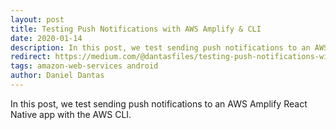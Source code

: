 ```yaml
---
layout: post
title: Testing Push Notifications with AWS Amplify & CLI
date: 2020-01-14
description: In this post, we test sending push notifications to an AWS Amplify React Native app with the AWS CLI.
redirect: https://medium.com/@dantasfiles/testing-push-notifications-with-aws-amplify-9126bd621d3a
tags: amazon-web-services android
author: Daniel Dantas
---
```


In this post, we test sending push notifications to an AWS Amplify React Native app with the AWS CLI.

